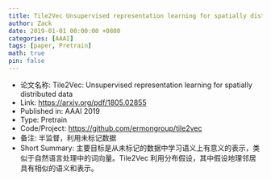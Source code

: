 ```yaml
---
title: Tile2Vec Unsupervised representation learning for spatially distributed data
author: Zack
date: 2019-01-01 00:00:00 +0800
categories: [AAAI]
tags: [paper, Pretrain]
math: true
pin: false
---
```

- 论文名称: Tile2Vec: Unsupervised representation learning for spatially distributed data
- Link: https://arxiv.org/pdf/1805.02855
- Published in: AAAI 2019
- Type: Pretrain
- Code/Project: https://github.com/ermongroup/tile2vec
- 备注: 半监督，利用未标记数据
- Short Summary: 主要目标是从未标记的数据中学习语义上有意义的表示，类似于自然语言处理中的词向量。Tile2Vec 利用分布假设，其中假设地理邻居具有相似的语义和表示。
